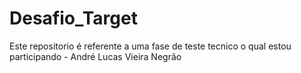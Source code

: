 # Desafio_Target
Este repositorio é referente a uma fase de teste tecnico o qual estou participando - André Lucas Vieira Negrão
